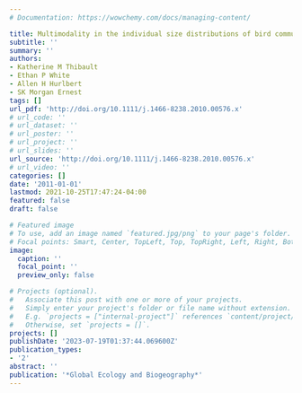 ```yaml
---
# Documentation: https://wowchemy.com/docs/managing-content/

title: Multimodality in the individual size distributions of bird communities
subtitle: ''
summary: ''
authors:
- Katherine M Thibault
- Ethan P White
- Allen H Hurlbert
- SK Morgan Ernest
tags: []
url_pdf: 'http://doi.org/10.1111/j.1466-8238.2010.00576.x'
# url_code: ''
# url_dataset: ''
# url_poster: ''
# url_project: ''
# url_slides: ''
url_source: 'http://doi.org/10.1111/j.1466-8238.2010.00576.x'
# url_video: ''
categories: []
date: '2011-01-01'
lastmod: 2021-10-25T17:47:24-04:00
featured: false
draft: false

# Featured image
# To use, add an image named `featured.jpg/png` to your page's folder.
# Focal points: Smart, Center, TopLeft, Top, TopRight, Left, Right, BottomLeft, Bottom, BottomRight.
image:
  caption: ''
  focal_point: ''
  preview_only: false

# Projects (optional).
#   Associate this post with one or more of your projects.
#   Simply enter your project's folder or file name without extension.
#   E.g. `projects = ["internal-project"]` references `content/project/deep-learning/index.md`.
#   Otherwise, set `projects = []`.
projects: []
publishDate: '2023-07-19T01:37:44.069600Z'
publication_types:
- '2'
abstract: ''
publication: '*Global Ecology and Biogeography*'
---
```

